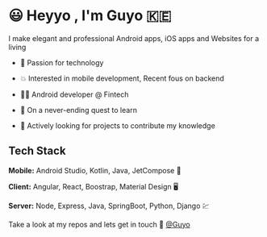 
# :smiley: Heyyo , I'm Guyo :kenya:

I make elegant and professional Android apps, iOS apps and Websites for a living

- :rocket: Passion for technology

- :boom: Interested in mobile development, Recent fous on backend

- :superhero_man: Android developer @ Fintech

- :eagle: On a never-ending quest to learn

- :satellite: Actively looking for projects to contribute my knowledge


## Tech Stack

**Mobile:** Android Studio, Kotlin, Java, JetCompose  :iphone:

**Client:** Angular, React, Boostrap, Material Design :desktop_computer:

**Server:** Node, Express, Java, SpringBoot, Python, Django :chart:




  
  
 Take a look at my repos and lets get in touch :e-mail: [@Guyo](https://www.linkedin.com/in/guyo-abdub/)

